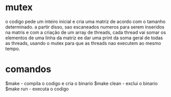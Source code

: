 # mutex
o codigo pede um inteiro inicial e cria uma matriz de acordo com o tamanho determinado. a partir disso, sao escaneados numeros para serem inseridos na matris e com a criação de um array de threads, cada thread vai somar os elementos de uma linha da matriz ee dar uma print da soma geral de todas as threads, usando o mutex para que as threads nao executem ao mesmo tempo.

# comandos
$make - compila o codigo e cria o binario
$make clean - exclui o binario
$make run - executa o codigo

